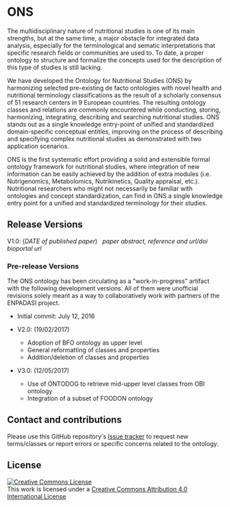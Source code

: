 # ONS

The multidisciplinary nature of nutritional studies is one of its main strengths, but at the same time, a major obstacle for integrated data analysis, especially for the terminological and sematic interpretations that specific research fields or communities are used to. To date, a proper ontology to structure and formalize the concepts used for the description of this type of studies is still lacking.

We have developed the Ontology for Nutritional Studies (ONS) by harmonizing selected pre-existing de facto ontologies with novel health and nutritional terminology classifications as the result of a scholarly consensus of 51 research centers in 9 European countries. The resulting ontology classes and relations are commonly encountered while conducting, storing, harmonizing, integrating, describing and searching nutritional studies. ONS stands out as a single knowledge entry-point of unified and standardized domain-specific conceptual entitles, improving on the process of describing and specifying complex nutritional studies as demonstrated with two application scenarios.

ONS is the first systematic effort providing a solid and extensible formal ontology framework for nutritional studies, where integration of new information can be easily achieved by the addition of extra modules (i.e. Nutrigenomics, Metabolomics, Nutrikinetics, Quality appraisal, etc.). Nutritional researchers who might not necessarily be familiar with ontologies and concept standardization, can find in ONS a single knowledge entry point for a unified and standardized terminology for their studies. 



## Release Versions

V1.0: (*DATE of published paper*)  
*paper abstract, reference and url/doi*  
*bioportal url*

### Pre-release Versions

The ONS ontology has been circulating as a "work-in-progress" artifact with the following development versions. All of them were unofficial revisions solely meant as a way to collaboratively work with partners of the ENPADASI project.

- Initial commit: July 12, 2016

- V2.0: (19/02/2017) 
  - Adoption of BFO ontology as upper level
  - General reformatting of classes and properties
  - Addition/deletion of classes and properties

- V3.0: (12/05/2017) 
  - Use of ONTODOG to retrieve mid-upper level classes from OBI ontology
  - Integration of a subset of FOODON ontology


## Contact and contributions
Please use this GitHub repository's [Issue tracker](https://github.com/enpadasi/Ontology-for-Nutritional-Studies/issues) to request new terms/classes or report errors or specific concerns related to the ontology.

## License
<a rel="license" href="http://creativecommons.org/licenses/by/4.0/"><img alt="Creative Commons License" style="border-width:0" src="https://i.creativecommons.org/l/by/4.0/88x31.png" /></a><br />This work is licensed under a <a rel="license" href="http://creativecommons.org/licenses/by/4.0/">Creative Commons Attribution 4.0 International License</a>

